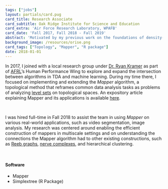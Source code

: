```yaml
---
tags: ["jobs"]
layout: partials/card.pug
card_title: Research Associate
card_subtitle: Oak Ridge Institute for Science and Education
card_extra: 'Air Force Research Laboratory, WPAFB'
card_date: 'Fall 2017, Fall 2018 - Fall 2019'
abstract: 'Motivated by my previous work on the foundations of density-based clustering, I focused on implementing and extending the Mapper algorithm, a popular and very general method which has been used successfully for data analysis.'
background_image: /resources/orise.png
card_tags: ["Topology", "Mapper", "R package"]
date: 2018-01-01
---
```




In 2017, I joined with a local research group under [Dr. Ryan
Kramer](https://www.linkedin.com/in/ryan-kramer-8b42a35a/) as part of
[AFRL](https://www.afrl.af.mil/)’s Human Performance Wing to explore and
expand the intersection between algorithms in TDA and machine learning.
During my time there, I focused on implementing and extending the
*Mapper* algorithm, a topological method that reframes common data
analysis tasks as problems of analyzing [level
sets](https://en.wikipedia.org/wiki/Level_set) on topological spaces. An
expository article explaining Mapper and its applications is available
[here](https://www.quantmetry.com/blog/topological-data-analysis-with-mapper/).

<br/>

I was hired full-time in Fall 2018 to assist the team in using *Mapper*
on various real-world applications, such as video segmentation, image
analysis. My research was centered around enabling the efficient
construction of mappers in multiscale settings and on understanding the
connections the Mapper algorithm had to other existing constructions,
such as [Reeb graphs](https://en.wikipedia.org/wiki/Reeb_graph), [nerve
complexes](https://en.wikipedia.org/wiki/Nerve_complex), and
hierarchical clustering.

<br/>

<div class="flex items-center px-2 py-1 bg-gray-100">

<h4 class="font-bold bg-gray-100">
Software
</h4>

</div>

<div class="p-2 overflow-auto px-4 py-2 bg-white-100">

<div class="prose-md lisc-desc text-sm space-y-2">

- Mapper
- Simplextree (R Package)

</div>

</div>
